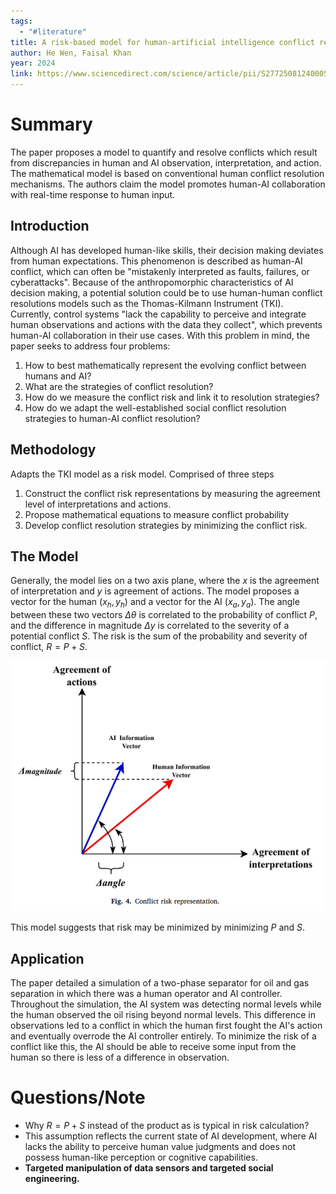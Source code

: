 ```yaml
---
tags:
  - "#literature"
title: A risk-based model for human-artificial intelligence conflict resolution in process systems
author: He Wen, Faisal Khan
year: 2024
link: https://www.sciencedirect.com/science/article/pii/S2772508124000565
---
```


# Summary
The paper proposes a model to quantify and resolve conflicts which result from discrepancies in human and AI observation, interpretation, and action. The mathematical model is based on conventional human conflict resolution mechanisms. The authors claim the model promotes human-AI collaboration with real-time response to human input. 
## Introduction
Although AI has developed human-like skills, their decision making deviates from human expectations. This phenomenon is described as human-AI conflict, which can often be "mistakenly interpreted as faults, failures, or cyberattacks". Because of the anthropomorphic characteristics  of AI decision making, a potential solution could be to use human-human conflict resolutions models such as  the Thomas-Kilmann Instrument (TKI). Currently, control systems "lack the capability to perceive and integrate human observations and actions with the data they collect", which prevents human-AI collaboration in their use cases. With this problem in mind, the paper seeks to address four problems:

1) How to best mathematically represent the evolving conflict between humans and AI?
2) What are the strategies of conflict resolution?
3) How do we measure the conflict risk and link it to resolution strategies?
4) How do we adapt the well-established social conflict resolution strategies to human-AI conflict resolution?

## Methodology
Adapts the TKI model as a risk model. Comprised of three steps

1) Construct the conflict risk representations by measuring the agreement level of interpretations and actions.
2) Propose mathematical equations to measure conflict probability
3) Develop conflict resolution strategies by minimizing the conflict risk.

## The Model
Generally, the model lies on a two axis plane, where the $x$ is the agreement of interpretation and $y$ is agreement of actions. The model proposes a vector for the human $(x_h, y_h)$ and a vector for the AI $(x_a, y_a)$. The angle between these two vectors $\Delta \theta$ is correlated to the probability of conflict $P$, and the difference in magnitude $\Delta y$ is correlated to the severity of a potential conflict $S$. The risk is the sum of the probability and severity of conflict, $R=P+S$.

![](Images/20250203210646.png)

This model suggests that risk may be minimized by minimizing $P$ and $S$.

## Application
The paper detailed a simulation of a two-phase separator for oil and gas separation in which there was a human operator and AI controller. Throughout the simulation, the AI system was detecting normal levels while the human observed the oil rising beyond normal levels. This difference in observations led to a conflict in which the human first fought the AI's action and eventually overrode the AI controller entirely. To minimize the risk of a conflict like this, the AI should be able to receive some input from the human so there is less of a difference in observation. 

# Questions/Note
- Why $R=P+S$ instead of the product as is typical in risk calculation?
- This assumption reflects the current state of AI development, where AI lacks the ability to perceive human value judgments and does not possess human-like perception or cognitive capabilities.
- **Targeted manipulation of data sensors and targeted social engineering.**